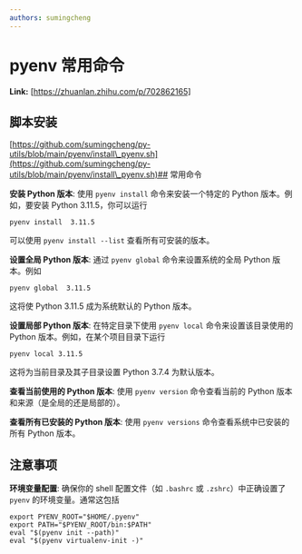 ```yaml
---
authors: sumingcheng
---
```

# pyenv 常用命令



 **Link:** [https://zhuanlan.zhihu.com/p/702862165]

## 脚本安装  
[https://github.com/sumingcheng/py-utils/blob/main/pyenv/install\_pyenv.sh](https://github.com/sumingcheng/py-utils/blob/main/pyenv/install\_pyenv.sh)## 常用命令  

**安装 Python 版本**: 使用 `pyenv install` 命令来安装一个特定的 Python 版本。例如，要安装 Python 3.11.5，你可以运行

```
pyenv install  3.11.5
```

可以使用 `pyenv install --list` 查看所有可安装的版本。

**设置全局 Python 版本**: 通过 `pyenv global` 命令来设置系统的全局 Python 版本。例如

```
pyenv global  3.11.5
```

这将使 Python 3.11.5 成为系统默认的 Python 版本。

**设置局部 Python 版本**: 在特定目录下使用 `pyenv local` 命令来设置该目录使用的 Python 版本。例如，在某个项目目录下运行

```
pyenv local 3.11.5
```

这将为当前目录及其子目录设置 Python 3.7.4 为默认版本。

**查看当前使用的 Python 版本**: 使用 `pyenv version` 命令查看当前的 Python 版本和来源（是全局的还是局部的）。

**查看所有已安装的 Python 版本**: 使用 `pyenv versions` 命令查看系统中已安装的所有 Python 版本。

## 注意事项  

**环境变量配置**: 确保你的 shell 配置文件（如 `.bashrc` 或 `.zshrc`）中正确设置了 `pyenv` 的环境变量。通常这包括

```
export PYENV_ROOT="$HOME/.pyenv"
export PATH="$PYENV_ROOT/bin:$PATH"
eval "$(pyenv init --path)"
eval "$(pyenv virtualenv-init -)"
```
